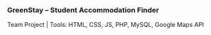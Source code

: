 ### GreenStay – Student Accommodation Finder
Team Project | Tools: HTML, CSS, JS, PHP, MySQL, Google Maps API